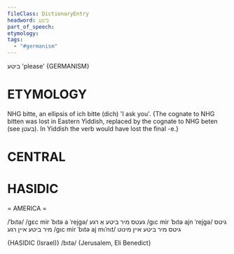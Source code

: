 ```yaml
---
fileClass: DictionaryEntry
headword: ביטע
part_of_speech: 
etymology: 
tags:
  - "#germanism"
---
```

ביטע
'please'
{GERMANISM}

ETYMOLOGY
===========
NHG bitte, an ellipsis of ich bitte (dich) 'I ask you'. {The cognate to NHG bitten was lost in Eastern Yiddish, replaced by the cognate to NHG beten (see בעטן). In Yiddish the verb would have lost the final -e.}

CENTRAL
========

HASIDIC
=======
= AMERICA = 

/ˈbɩtə/
/gɛc mir ˈbɩtə a ˈrejgə/ געטס מיר ביטע אַ רגע
/gɩc mir ˈbɩtə ajn ˈrejgə/ גיטס מיר ביטע איין רגע
/gɩc mir ˈbɩtə aj mɩˈnɩt/ גיטס מיר ביטע איין מינוט

{HASIDIC (Israel)}
/bɩtə/ {Jerusalem, Eli Benedict}